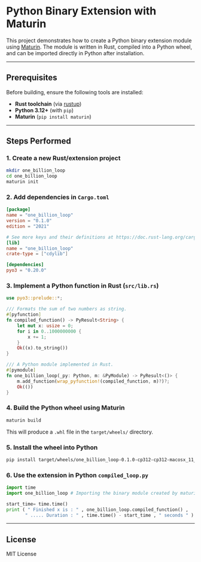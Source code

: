 # Python Binary Extension with Maturin

This project demonstrates how to create a Python binary extension module using [Maturin](https://github.com/PyO3/maturin).
The module is written in Rust, compiled into a Python wheel, and can be imported directly in Python after installation.

---

## Prerequisites

Before building, ensure the following tools are installed:

* **Rust toolchain** (via [rustup](https://rustup.rs/))
* **Python 3.12+** (with `pip`)
* **Maturin** (`pip install maturin`)

---

## Steps Performed

### 1. Create a new Rust/extension project

```bash
mkdir one_billion_loop
cd one_billion_loop
maturin init
```

### 2. Add dependencies in `Cargo.toml`

```toml
[package]
name = "one_billion_loop"
version = "0.1.0"
edition = "2021"

# See more keys and their definitions at https://doc.rust-lang.org/cargo/reference/manifest.html
[lib]
name = "one_billion_loop"
crate-type = ["cdylib"]

[dependencies]
pyo3 = "0.20.0"
```

### 3. Implement a Python function in Rust (`src/lib.rs`)

```rust
use pyo3::prelude::*;

/// Formats the sum of two numbers as string.
#[pyfunction]
fn compiled_function() -> PyResult<String> {
    let mut x: usize = 0;
    for i in 0..1000000000 {
        x += 1;
    }
    Ok((x).to_string())
}

/// A Python module implemented in Rust.
#[pymodule]
fn one_billion_loop(_py: Python, m: &PyModule) -> PyResult<()> {
    m.add_function(wrap_pyfunction!(compiled_function, m)?)?;
    Ok(())
}
```

### 4. Build the Python wheel using Maturin

```bash
maturin build
```

This will produce a `.whl` file in the `target/wheels/` directory.

### 5. Install the wheel into Python

```bash
pip install target/wheels/one_billion_loop-0.1.0-cp312-cp312-macosx_11_0_arm64.whl
```

### 6. Use the extension in Python `compiled_loop.py`

```python
import time
import one_billion_loop # Importing the binary module created by maturin

start_time= time.time()
print ( " Finished x is : " , one_billion_loop.compiled_function() , 
       " ..... Duration : " , time.time() - start_time , " seconds " )
```

---


## License

MIT License
